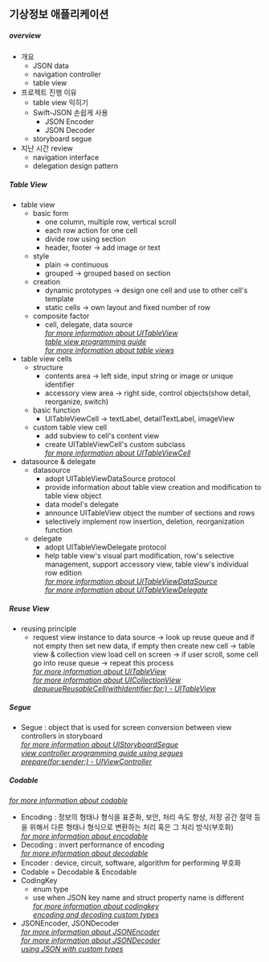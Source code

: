 ## 기상정보 애플리케이션

##### overview
- 개요
  * JSON data
  * navigation controller
  * table view
- 프로젝트 진행 이유
  * table view 익히기
  * Swift-JSON 손쉽게 사용
    + JSON Encoder
    + JSON Decoder
  * storyboard segue
- 지난 시간 review
  * navigation interface
  * delegation design pattern

##### Table View
- table view
  * basic form
    + one column, multiple row, vertical scroll
    + each row action for one cell
    + divide row using section
    + header, footer -> add image or text
  * style
    + plain -> continuous
    + grouped -> grouped based on section
  * creation
    + dynamic prototypes -> design one cell and use to other cell's template
    + static cells -> own layout and fixed number of row
  * composite factor
    + cell, delegate, data source  
    *[for more information about UITableView](https://developer.apple.com/documentation/uikit/uitableview)*  
    *[table view programming guide](https://developer.apple.com/library/content/documentation/UserExperience/Conceptual/TableView_iPhone/AboutTableViewsiPhone/AboutTableViewsiPhone.html)*  
    *[for more information about table views](https://developer.apple.com/ios/human-interface-guidelines/views/tables/)*
- table view cells
  * structure
    + contents area -> left side, input string or image or unique identifier
    + accessory view area -> right side, control objects(show detail, reorganize, switch)
  * basic function
    + UITableViewCell -> textLabel, detailTextLabel, imageView
  * custom table view cell
    + add subview to cell's content view
    + create UITableViewCell's custom subclass  
    *[for more information about UITableViewCell](https://developer.apple.com/documentation/uikit/uitableviewcell)*
- datasource & delegate
  * datasource
    + adopt UITableViewDataSource protocol
    + provide information about table view creation and modification to table view object
    + data model's delegate
    + announce UITableView object the number of sections and rows
    + selectively implement row insertion, deletion, reorganization function
  * delegate
    + adopt UITableViewDelegate protocol
    + help table view's visual part modification, row's selective management, support accessory view, table view's individual row edition  
    *[for more information about UITableViewDataSource](https://developer.apple.com/documentation/uikit/uitableviewdatasource)*  
    *[for more information about UITableViewDelegate](https://developer.apple.com/documentation/uikit/uitableviewdelegate)*

##### Reuse View
- reusing principle
  * request view instance to data source -> look up reuse queue and if not empty then set new data, if empty then create new cell -> table view & collection view load cell on screen ->  if user scroll, some cell go into reuse queue -> repeat this process  
  *[for more information about UITableView](https://developer.apple.com/documentation/uikit/uitableview)*  
  *[for more information about UICollectionView](https://developer.apple.com/documentation/uikit/uicollectionview)*  
  *[dequeueReusableCell(withIdentifier:for:) - UITableView](https://developer.apple.com/documentation/uikit/uitableview/1614878-dequeuereusablecell)*

##### Segue
- Segue : object that is used for screen conversion between view controllers in storyboard  
*[for more information about UIStoryboardSegue](https://developer.apple.com/documentation/uikit/uistoryboardsegue)*  
*[view controller programming guide using segues](https://developer.apple.com/library/content/featuredarticles/ViewControllerPGforiPhoneOS/UsingSegues.html)*  
*[prepare(for:sender:) - UIViewController](https://developer.apple.com/documentation/uikit/uiviewcontroller/1621490-prepare)*

##### Codable
*[for more information about codable](https://developer.apple.com/documentation/swift/codable)*
- Encoding : 정보의 형태나 형식을 표준화, 보안, 처리 속도 향상, 저장 공간 절약 등을 위해서 다른 형태나 형식으로 변환하는 처리 혹은 그 처리 방식(부호화)  
*[for more information about encodable](https://developer.apple.com/documentation/swift/encodable)*
- Decoding : invert performance of encoding  
*[for more information about decodable](https://developer.apple.com/documentation/swift/decodable)*
- Encoder : device, circuit, software, algorithm for performing 부호화
- Codable = Decodable & Encodable
- CodingKey
  * enum type
  * use when JSON key name and struct property name is different  
  *[for more information about codingkey](https://developer.apple.com/documentation/swift/codingkey)*  
  *[encoding and decoding custom types](https://developer.apple.com/documentation/foundation/archives_and_serialization/encoding_and_decoding_custom_types)*
- JSONEncoder, JSONDecoder  
*[for more information about JSONEncoder](https://developer.apple.com/documentation/foundation/jsonencoder)*  
*[for more information about JSONDecoder](https://developer.apple.com/documentation/foundation/jsondecoder)*  
*[using JSON with custom types](https://developer.apple.com/documentation/foundation/archives_and_serialization/using_json_with_custom_types)*
